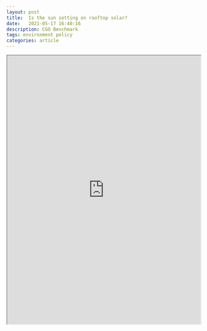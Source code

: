 ```yaml
---
layout: post
title:  Is the sun setting on rooftop solar?
date:   2021-05-17 16:40:16
description: CGO Benchmark
tags: environment policy
categories: article
---
```


<iframe src="https://www.thecgo.org/benchmark/is-the-sun-setting-on-rooftop-solar/" width="100%" height="700"></iframe>
